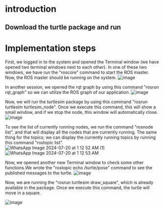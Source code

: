 
# introduction
## Download the turtle package and run 
# Implementation steps
First, we logged in to the system and opened the Terminal window (we have opened two terminal windows next to each other).
In one of these two windows, we have run the "roscore" command to start the ROS master. Now, the ROS master should be running on the system.
![image](https://github.com/user-attachments/assets/46ea634d-236f-4896-b666-8462f92f4c92)

In another session, we opened the rqt graph by using this command "rosrun rqt_graph" so we can utilize the ROS graph of our application.
![image](https://github.com/user-attachments/assets/ee4a3bf6-dc7c-4969-a5aa-e031ca5f7253)

Now, we will run the turtlesim package by using this command "rosrun turtlesim turtlesim_node". Once we execute this command, this will show a small window, and if we stop the node, this window will automatically close.
![image](https://github.com/user-attachments/assets/bbb56123-8ce5-4625-86ac-8cacc4f23181)

To see the list of currently running nodes, we run the command "rosnode list", and that will display all the nodes that are currently running. The same thing for the topics; we can display the currently running topics by running this command "rostopic list".
![WhatsApp Image 2024-07-20 at 1 12 52 AM (1)](https://github.com/user-attachments/assets/d9382ae4-3356-41d5-8198-30b24e16d143)
![WhatsApp Image 2024-07-20 at 1 12 53 AM](https://github.com/user-attachments/assets/f16fc5c4-5ea6-4149-9b57-fb413bcfcb8f)

Now, we opened another new Terminal window to check some other functions.We wrote the "rostopic echo /turtle/pose" command to see the published messages to the turtle.
![image](https://github.com/user-attachments/assets/21fd7422-26bd-43dd-b93e-071f64944cba)

Now, we are running the "rosrun turtlesim draw_square", which is already available in the package. Once we execute this command, the turtle will move in a square.


![image](https://github.com/user-attachments/assets/0285e953-cd63-4daa-b8b3-e2bc9ad36047)
